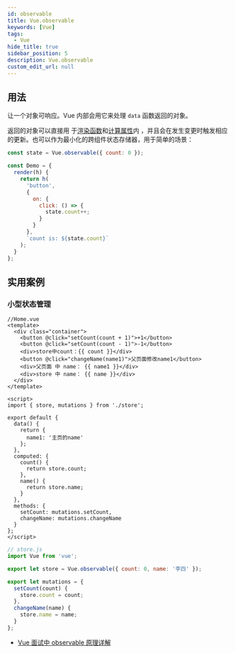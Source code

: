 ```yaml
---
id: observable
title: Vue.observable
keywords: [Vue]
tags:
  - Vue
hide_title: true
sidebar_position: 5
description: Vue.observable
custom_edit_url: null
---
```


## 用法

让一个对象可响应。Vue 内部会用它来处理 `data` 函数返回的对象。

返回的对象可以直接用
于[渲染函数](https://cn.vuejs.org/v2/guide/render-function.html)和[计算属性](https://cn.vuejs.org/v2/guide/computed.html)内
，并且会在发生变更时触发相应的更新。也可以作为最小化的跨组件状态存储器，用于简单的场景：

```js
const state = Vue.observable({ count: 0 });

const Demo = {
  render(h) {
    return h(
      'button',
      {
        on: {
          click: () => {
            state.count++;
          }
        }
      },
      `count is: ${state.count}`
    );
  }
};
```

## 实用案例

### 小型状态管理

```vue
//Home.vue
<template>
  <div class="container">
    <button @click="setCount(count + 1)">+1</button>
    <button @click="setCount(count - 1)">-1</button>
    <div>store中count：{{ count }}</div>
    <button @click="changeName(name1)">父页面修改name1</button>
    <div>父页面 中 name： {{ name1 }}</div>
    <div>store 中 name： {{ name }}</div>
  </div>
</template>

<script>
import { store, mutations } from './store';

export default {
  data() {
    return {
      name1: '主页的name'
    };
  },
  computed: {
    count() {
      return store.count;
    },
    name() {
      return store.name;
    }
  },
  methods: {
    setCount: mutations.setCount,
    changeName: mutations.changeName
  }
};
</script>
```

```js
// store.js
import Vue from 'vue';

export let store = Vue.observable({ count: 0, name: '李四' });

export let mutations = {
  setCount(count) {
    store.count = count;
  },
  changeName(name) {
    store.name = name;
  }
};
```

- [Vue 面试中 observable 原理详解](https://www.inte.net/news/268467.html)
